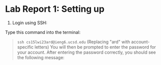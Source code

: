 
# Lab Report 1: Setting up 

1. Login using SSH:

Type this command into the terminal: 
> `ssh cs15lwi23ard@ieng6.ucsd.edu` (Replacing "ard" with account-specific letters)
You will then be prompted to enter the password for your account. After entering the password correctly, you should see the following message:
